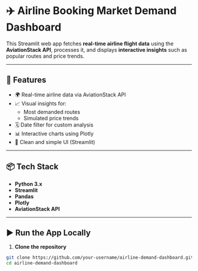 # ✈️ Airline Booking Market Demand Dashboard

This Streamlit web app fetches **real-time airline flight data** using the **AviationStack API**, processes it, and displays **interactive insights** such as popular routes and price trends.

---

## 🔧 Features

- 🌍 Real-time airline data via AviationStack API
- 📈 Visual insights for:
  - Most demanded routes
  - Simulated price trends
- 🗓️ Date filter for custom analysis
- 📊 Interactive charts using Plotly
- 🧼 Clean and simple UI (Streamlit)

---

## 📦 Tech Stack

- **Python 3.x**
- **Streamlit**
- **Pandas**
- **Plotly**
- **AviationStack API**

---

## ▶️ Run the App Locally

1. **Clone the repository**

```bash
git clone https://github.com/your-username/airline-demand-dashboard.git
cd airline-demand-dashboard
